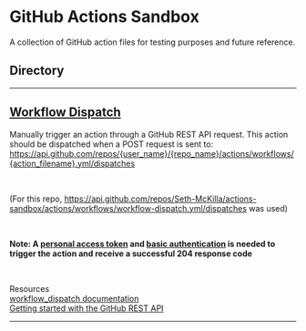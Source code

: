 # GitHub Actions Sandbox

A collection of GitHub action files for testing purposes and future reference.

## Directory

<hr>

## [Workflow Dispatch](./.github/workflows/workflow-dispatch.yml)

Manually trigger an action through a GitHub REST API request. This action should be dispatched when a POST request is sent to: https://api.github.com/repos/{user_name}/{repo_name}/actions/workflows/{action_filename}.yml/dispatches

<br>

(For this repo, https://api.github.com/repos/Seth-McKilla/actions-sandbox/actions/workflows/workflow-dispatch.yml/dispatches was used)

<br>

**Note: A [personal access token](https://docs.github.com/en/authentication/keeping-your-account-and-data-secure/creating-a-personal-access-token) and [basic authentication](https://docs.github.com/en/rest/overview/other-authentication-methods#via-oauth-and-personal-access-tokens) is needed to trigger the action and receive a successful 204 response code**

<br>

Resources
<br>
[workflow_dispatch documentation](https://docs.github.com/en/actions/using-workflows/events-that-trigger-workflows#workflow_dispatch)
<br>
[Getting started with the GitHub REST API](https://docs.github.com/en/rest/guides/getting-started-with-the-rest-api)

<hr>
